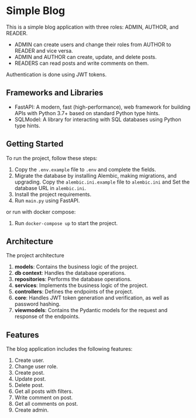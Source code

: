# Simple Blog

This is a simple blog application with three roles: ADMIN, AUTHOR, and READER.

- ADMIN can create users and change their roles from AUTHOR to READER and vice versa.
- ADMIN and AUTHOR can create, update, and delete posts.
- READERS can read posts and write comments on them.

Authentication is done using JWT tokens.

## Frameworks and Libraries
- FastAPI: A modern, fast (high-performance), web framework for building APIs with Python 3.7+ based on standard Python type hints.
- SQLModel: A library for interacting with SQL databases using Python type hints.


## Getting Started

To run the project, follow these steps:

1. Copy the `.env.example` file to `.env` and complete the fields.
2. Migrate the database by installing Alembic, making migrations, and upgrading. Copy the `alembic.ini.example` file to `alembic.ini` and Set the database URL in `alembic.ini`.
3. Install the project requirements.
4. Run `main.py` using FastAPI.

or run with docker compose:
1. Run `docker-compose up` to start the project.

## Architecture

The project architecture 

1. **models**: Contains the business logic of the project.
2. **db context**: Handles the database operations.
3. **repositories**: Performs the database operations.
4. **services**: Implements the business logic of the project.
5. **controllers**: Defines the endpoints of the project.
6. **core**: Handles JWT token generation and verification, as well as password hashing.
7. **viewmodels**: Contains the Pydantic models for the request and response of the endpoints.

## Features

The blog application includes the following features:

1. Create user.
2. Change user role.
3. Create post.
4. Update post.
5. Delete post.
6. Get all posts with filters.
7. Write comment on post.
8. Get all comments on post.
9. Create admin.

